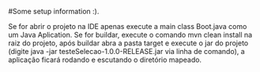 #Some setup information :).

Se for abrir o projeto na IDE apenas execute a main class Boot.java como um Java Aplication.
Se for buildar, execute o comando mvn clean install na raiz do projeto, após buildar abra a pasta target e execute o jar do projeto (digite java -jar testeSelecao-1.0.0-RELEASE.jar via linha de comando), a aplicação ficará rodando e escutando o diretório mapeado.


